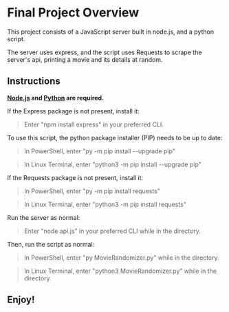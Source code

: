 # Final Project Overview

This project consists of a JavaScript server built in node.js, and a python script.

The server uses express, and the script uses Requests to scrape the server's api, printing a movie and its details at random.


## Instructions

**[Node.js](https://nodejs.org/en/download/) and [Python](https://www.python.org/downloads/) are required.**

If the Express package is not present, install it:
> Enter "npm install express" in your preferred CLI.

To use this script, the python package installer (PIP) needs to be up to date:

> In PowerShell, enter "py -m pip install --upgrade pip"

> In Linux Terminal, enter "python3 -m pip install --upgrade pip"

If the Requests package is not present, install it:

> In PowerShell, enter "py -m pip install requests"

> In Linux Terminal, enter "python3 -m pip install requests"

Run the server as normal:

> Enter "node api.js" in your preferred CLI while in the directory.

Then, run the script as normal:

> In PowerShell, enter "py MovieRandomizer.py" while in the directory.

> In Linux Terminal, enter "python3 MovieRandomizer.py" while in the directory.

## Enjoy!
